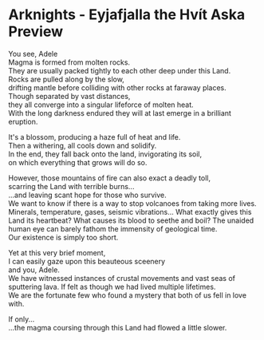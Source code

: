 # Arknights - Eyjafjalla the Hvít Aska Preview

You see, Adele  
Magma is formed from molten rocks.  
They are usually packed tightly to each other deep under this Land.  
Rocks are pulled along by the slow,  
drifting mantle before colliding with other rocks at faraway places.  
Though separated by vast distances,  
they all converge into a singular lifeforce of molten heat.  
With the long darkness endured they will at last emerge in a brilliant eruption.  

It's a blossom, producing a haze full of heat and life.  
Then a withering, all cools down and solidify.  
In the end, they fall back onto the land, invigorating its soil,  
on which everything that grows will do so.  

However, those mountains of fire can also exact a deadly toll,  
scarring the Land with terrible burns...  
...and leaving scant hope for those who survive.  
We want to know if there is a way to stop volcanoes from taking more lives.  
Minerals, temperature, gases, seismic vibrations...
What exactly gives this Land its heartbeat?
What causes its blood to seethe and boil?
The unaided human eye can barely fathom the immensity of geological time.  
Our existence is simply too short.  

Yet at this very brief moment,  
I can easily gaze upon this beauteous sceenery  
and you, Adele.  
We have witnessed instances of crustal movements and vast seas of sputtering lava.
If felt as though we had lived multiple lifetimes.  
We are the fortunate few who found a mystery that both of us fell in love with.  

If only...  
...the magma coursing through this Land had flowed a little slower.  
